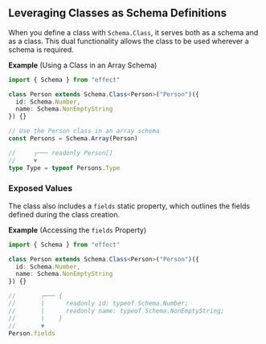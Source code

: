 ## Leveraging Classes as Schema Definitions

When you define a class with `Schema.Class`, it serves both as a schema and as a class. This dual functionality allows the class to be used wherever a schema is required.

**Example** (Using a Class in an Array Schema)

```ts twoslash
import { Schema } from "effect"

class Person extends Schema.Class<Person>("Person")({
  id: Schema.Number,
  name: Schema.NonEmptyString
}) {}

// Use the Person class in an array schema
const Persons = Schema.Array(Person)

//     ┌─── readonly Person[]
//     ▼
type Type = typeof Persons.Type
```

### Exposed Values

The class also includes a `fields` static property, which outlines the fields defined during the class creation.

**Example** (Accessing the `fields` Property)

```ts twoslash
import { Schema } from "effect"

class Person extends Schema.Class<Person>("Person")({
  id: Schema.Number,
  name: Schema.NonEmptyString
}) {}

//       ┌─── {
//       |      readonly id: typeof Schema.Number;
//       |      readonly name: typeof Schema.NonEmptyString;
//       |    }
//       ▼
Person.fields
```
